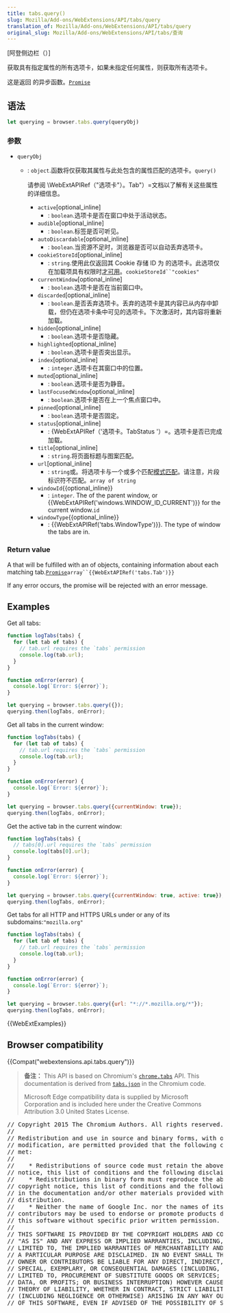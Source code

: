 ```yaml
---
title: tabs.query()
slug: Mozilla/Add-ons/WebExtensions/API/tabs/query
translation_of: Mozilla/Add-ons/WebExtensions/API/tabs/query
original_slug: Mozilla/Add-ons/WebExtensions/API/tabs/查询
---
```

\[阿登侧边栏（）]

获取具有指定属性的所有选项卡，如果未指定任何属性，则获取所有选项卡。

这是返回 的异步函数。[`Promise`](/en-US/docs/Web/JavaScript/Reference/Global_Objects/Promise)

## 语法

```js
let querying = browser.tabs.query(queryObj)
```

### 参数

- `queryObj`

  - : `object`.函数将仅获取其属性与此处包含的属性匹配的选项卡。`query()`

    请参阅 \WebExtAPIRef（"选项卡"）。Tab"）=文档以了解有关这些属性的详细信息。

    - `active`\[optional_inline]
      - : `boolean`.选项卡是否在窗口中处于活动状态。
    - `audible`\[optional_inline]
      - : `boolean`.标签是否可听见。
    - `autoDiscardable`\[optional_inline]
      - : `boolean`.当资源不足时，浏览器是否可以自动丢弃选项卡。
    - `cookieStoreId`\[optional_inline]
      - : `string`.使用此仅返回其 Cookie 存储 ID 为 的选项卡。此选项仅在加载项具有权限时[才可用](/en-US/docs/Mozilla/Add-ons/WebExtensions/manifest.json/permissions)。` cookieStoreId``"cookies" `
    - `currentWindow`\[optional_inline]
      - : `boolean`.选项卡是否在当前窗口中。
    - `discarded`\[optional_inline]
      - : `boolean`.是否丢弃选项卡。丢弃的选项卡是其内容已从内存中卸载，但仍在选项卡条中可见的选项卡。下次激活时，其内容将重新加载。
    - `hidden`\[optional_inline]
      - : `boolean`.选项卡是否隐藏。
    - `highlighted`\[optional_inline]
      - : `boolean`.选项卡是否突出显示。
    - `index`\[optional_inline]
      - : `integer`.选项卡在其窗口中的位置。
    - `muted`\[optional_inline]
      - : `boolean`.选项卡是否为静音。
    - `lastFocusedWindow`\[optional_inline]
      - : `boolean`.选项卡是否在上一个焦点窗口中。
    - `pinned`\[optional_inline]
      - : `boolean`.选项卡是否固定。
    - `status`\[optional_inline]
      - : {WebExtAPIRef（'选项卡。TabStatus '）=。选项卡是否已完成加载。
    - `title`\[optional_inline]
      - : `string`.将页面标题与图案匹配。
    - `url`\[optional_inline]
      - : `string`或。将选项卡与一个或多个匹配[模式匹配](/en-US/docs/Mozilla/Add-ons/WebExtensions/Match_patterns)。请注意，片段标识符不匹配。`array of string`
    - `windowId`{{optional_inline}}
      - : `integer`. The of the parent window, or {{WebExtAPIRef('windows.WINDOW_ID_CURRENT')}} for the current window.`id`
    - `windowType`{{optional_inline}}
      - : {{WebExtAPIRef('tabs.WindowType')}}. The type of window the tabs are in.

### Return value

A that will be fulfilled with an of objects, containing information about each matching tab.[`Promise`](/en-US/docs/Web/JavaScript/Reference/Global_Objects/Promise)` array``{{WebExtAPIRef('tabs.Tab')}} `

If any error occurs, the promise will be rejected with an error message.

## Examples

Get all tabs:

```js
function logTabs(tabs) {
  for (let tab of tabs) {
    // tab.url requires the `tabs` permission
    console.log(tab.url);
  }
}

function onError(error) {
  console.log(`Error: ${error}`);
}

let querying = browser.tabs.query({});
querying.then(logTabs, onError);
```

Get all tabs in the current window:

```js
function logTabs(tabs) {
  for (let tab of tabs) {
    // tab.url requires the `tabs` permission
    console.log(tab.url);
  }
}

function onError(error) {
  console.log(`Error: ${error}`);
}

let querying = browser.tabs.query({currentWindow: true});
querying.then(logTabs, onError);
```

Get the active tab in the current window:

```js
function logTabs(tabs) {
  // tabs[0].url requires the `tabs` permission
  console.log(tabs[0].url);
}

function onError(error) {
  console.log(`Error: ${error}`);
}

let querying = browser.tabs.query({currentWindow: true, active: true});
querying.then(logTabs, onError);
```

Get tabs for all HTTP and HTTPS URLs under or any of its subdomains:`"mozilla.org"`

```js
function logTabs(tabs) {
  for (let tab of tabs) {
    // tab.url requires the `tabs` permission
    console.log(tab.url);
  }
}

function onError(error) {
  console.log(`Error: ${error}`);
}

let querying = browser.tabs.query({url: "*://*.mozilla.org/*"});
querying.then(logTabs, onError);
```

{{WebExtExamples}}

## Browser compatibility

{{Compat("webextensions.api.tabs.query")}}

> **备注：** This API is based on Chromium's [`chrome.tabs`](https://developer.chrome.com/extensions/tabs#method-query) API. This documentation is derived from [`tabs.json`](https://chromium.googlesource.com/chromium/src/+/master/chrome/common/extensions/api/tabs.json) in the Chromium code.
>
> Microsoft Edge compatibility data is supplied by Microsoft Corporation and is included here under the Creative Commons Attribution 3.0 United States License.

<div class="hidden"><pre class="notranslate">// Copyright 2015 The Chromium Authors. All rights reserved.
//
// Redistribution and use in source and binary forms, with or without
// modification, are permitted provided that the following conditions are
// met:
//
//    * Redistributions of source code must retain the above copyright
// notice, this list of conditions and the following disclaimer.
//    * Redistributions in binary form must reproduce the above
// copyright notice, this list of conditions and the following disclaimer
// in the documentation and/or other materials provided with the
// distribution.
//    * Neither the name of Google Inc. nor the names of its
// contributors may be used to endorse or promote products derived from
// this software without specific prior written permission.
//
// THIS SOFTWARE IS PROVIDED BY THE COPYRIGHT HOLDERS AND CONTRIBUTORS
// "AS IS" AND ANY EXPRESS OR IMPLIED WARRANTIES, INCLUDING, BUT NOT
// LIMITED TO, THE IMPLIED WARRANTIES OF MERCHANTABILITY AND FITNESS FOR
// A PARTICULAR PURPOSE ARE DISCLAIMED. IN NO EVENT SHALL THE COPYRIGHT
// OWNER OR CONTRIBUTORS BE LIABLE FOR ANY DIRECT, INDIRECT, INCIDENTAL,
// SPECIAL, EXEMPLARY, OR CONSEQUENTIAL DAMAGES (INCLUDING, BUT NOT
// LIMITED TO, PROCUREMENT OF SUBSTITUTE GOODS OR SERVICES; LOSS OF USE,
// DATA, OR PROFITS; OR BUSINESS INTERRUPTION) HOWEVER CAUSED AND ON ANY
// THEORY OF LIABILITY, WHETHER IN CONTRACT, STRICT LIABILITY, OR TORT
// (INCLUDING NEGLIGENCE OR OTHERWISE) ARISING IN ANY WAY OUT OF THE USE
// OF THIS SOFTWARE, EVEN IF ADVISED OF THE POSSIBILITY OF SUCH DAMAGE.
</pre></div>
